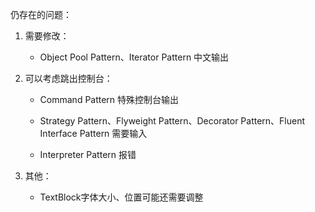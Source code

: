 仍存在的问题：

1. 需要修改：
   - Object Pool Pattern、Iterator Pattern 中文输出

2. 可以考虑跳出控制台：

   - Command Pattern 特殊控制台输出

   - Strategy Pattern、Flyweight Pattern、Decorator Pattern、Fluent Interface Pattern 需要输入

   - Interpreter Pattern 报错

3. 其他：
   - TextBlock字体大小、位置可能还需要调整

